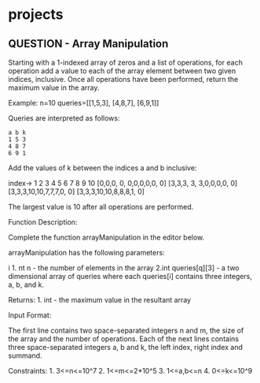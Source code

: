 # projects

## QUESTION - Array Manipulation ##

Starting with a 1-indexed array of zeros and a list of operations, for each operation add a value to each of the array element between two given indices, inclusive. Once all operations have been performed, return the maximum value in the array.

Example:
n=10
queries=[[1,5,3], [4,8,7], [6,9,1]]

Queries are interpreted as follows:

    a b k
    1 5 3
    4 8 7
    6 9 1

Add the values of k between the indices a and b inclusive:

index->	 1 2 3  4  5 6 7 8 9 10
	[0,0,0, 0, 0,0,0,0,0, 0]
	[3,3,3, 3, 3,0,0,0,0, 0]
	[3,3,3,10,10,7,7,7,0, 0]
	[3,3,3,10,10,8,8,8,1, 0]

The largest value is 10 after all operations are performed.


Function Description:

Complete the function arrayManipulation in the editor below.

arrayManipulation has the following parameters:

i   1. nt n - the number of elements in the array
    2.int queries[q][3] - a two dimensional array of queries where each queries[i] contains three integers, a, b, and k.

Returns:
     1. int - the maximum value in the resultant array


Input Format:

The first line contains two space-separated integers n and m, the size of the array and the number of operations.
Each of the next  lines contains three space-separated integers a, b and k, the left index, right index and summand.


Constraints:
    1.  3<=n<=10^7
    2.  1<=m<=2*10^5
    3.  1<=a,b<=n
    4.  0<=k<=10^9
